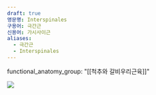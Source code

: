 ```yaml
---
draft: true
영문명: Interspinales
구용어: 극간근
신용어: 가시사이근
aliases:
  - 극간근
  - Interspinales
---
```

functional_anatomy_group: "[[척추와 갈비우리근육]]"

![](https://youtu.be/NaPxf9hiFqQ?si=BUD5TpGBYJ0nr_hz)

